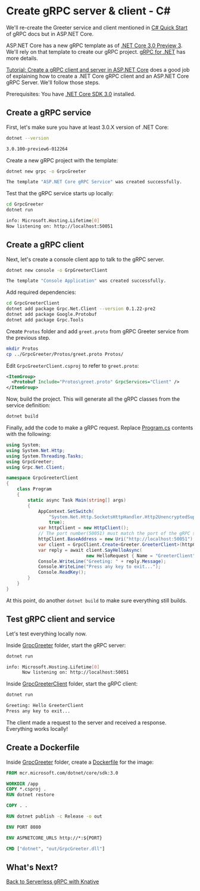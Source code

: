 # Create gRPC server & client - C#

We'll re-create the Greeter service and client mentioned in [C# Quick Start](https://grpc.io/docs/quickstart/csharp/) of gRPC docs but in ASP.NET Core.

ASP.NET Core has a new gRPC template as of [.NET Core 3.0 Preview 3](https://devblogs.microsoft.com/aspnet/asp-net-core-updates-in-net-core-3-0-preview-3/). We'll rely on that template to create our gRPC project. [gRPC for .NET](https://github.com/grpc/grpc-dotnet) has more details.

[Tutorial: Create a gRPC client and server in ASP.NET Core](https://docs.microsoft.com/en-us/aspnet/core/tutorials/grpc/grpc-start?view=aspnetcore-3.0) does a good job of explaining how to create a .NET Core gRPC client and an ASP.NET Core gRPC Server. We'll follow those steps.

Prerequisites: You have [.NET Core SDK 3.0](https://dotnet.microsoft.com/download/dotnet-core/3.0) installed.

## Create a gRPC service

First, let's make sure you have at least 3.0.X version of .NET Core:

```bash
dotnet --version

3.0.100-preview6-012264
```

Create a new gRPC project with the template:

```bash
dotnet new grpc -o GrpcGreeter

The template "ASP.NET Core gRPC Service" was created successfully.
```

Test that the gRPC service starts up locally:

```bash
cd GrpcGreeter
dotnet run

info: Microsoft.Hosting.Lifetime[0]
Now listening on: http://localhost:50051
```

## Create a gRPC client

Next, let's create a console client app to talk to the gRPC server.

```bash
dotnet new console -o GrpGreeterClient

The template "Console Application" was created successfully.
```

Add required dependencies:

```bash
cd GrpcGreeterClient
dotnet add package Grpc.Net.Client --version 0.1.22-pre2
dotnet add package Google.Protobuf
dotnet add package Grpc.Tools
```

Create `Protos` folder and add `greet.proto` from gRPC Greeter service from the previous step.  

```bash
mkdir Protos
cp ../GrpcGreeter/Protos/greet.proto Protos/
```

Edit `GrpcGreeterClient.csproj` to refer to `greet.proto`:

```xml
<ItemGroup>
  <Protobuf Include="Protos\greet.proto" GrpcServices="Client" />
</ItemGroup>
```

Now, build the project. This will generate all the gRPC classes from the service definition:

```bash
dotnet build
```

Finally, add the code to make a gRPC request. Replace [Program.cs](../serving/grpc/csharp/GrpcGreeterClient/Program.cs) contents with the following:

```csharp
using System;
using System.Net.Http;
using System.Threading.Tasks;
using GrpcGreeter;
using Grpc.Net.Client;

namespace GrpcGreeterClient
{
    class Program
    {
        static async Task Main(string[] args)
        {
            AppContext.SetSwitch(
                "System.Net.Http.SocketsHttpHandler.Http2UnencryptedSupport",
                true);
            var httpClient = new HttpClient();
            // The port number(50051) must match the port of the gRPC server.
            httpClient.BaseAddress = new Uri("http://localhost:50051");
            var client = GrpcClient.Create<Greeter.GreeterClient>(httpClient);
            var reply = await client.SayHelloAsync(
                              new HelloRequest { Name = "GreeterClient" });
            Console.WriteLine("Greeting: " + reply.Message);
            Console.WriteLine("Press any key to exit...");
            Console.ReadKey();
        }
    }
}
```

At this point, do another `dotnet build` to make sure everything still builds.

## Test gRPC client and service

Let's test everything locally now.

Inside [GrpcGreeter](../serving/grpc/csharp/GrpcGreeter) folder, start the gRPC server:

```bash
dotnet run

info: Microsoft.Hosting.Lifetime[0]
      Now listening on: http://localhost:50051
```

Inside [GrpcGreeterClient](../serving/grpc/csharp/GrpcGreeterClient) folder, start the gRPC client:

```bash
dotnet run

Greeting: Hello GreeterClient
Press any key to exit...
```

The client made a request to the server and received a response. Everything works locally!

## Create a Dockerfile

Inside [GrpcGreeter](../serving/grpc/csharp/GrpcGreeter) folder, create a [Dockerfile](../serving/grpc/csharp/GrpcGreeter/Dockerfile) for the image:

```dockerfile
FROM mcr.microsoft.com/dotnet/core/sdk:3.0

WORKDIR /app
COPY *.csproj .
RUN dotnet restore

COPY . .

RUN dotnet publish -c Release -o out

ENV PORT 8080

ENV ASPNETCORE_URLS http://*:${PORT}

CMD ["dotnet", "out/GrpcGreeter.dll"]
```

## What's Next?

[Back to Serverless gRPC with Knative](grpc.md)
